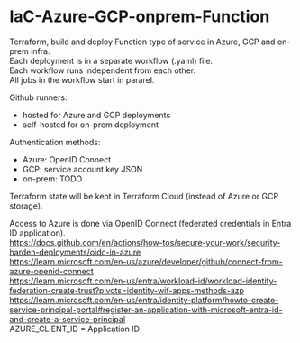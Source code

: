 # IaC-Azure-GCP-onprem-Function
Terraform, build and deploy Function type of service in Azure, GCP and on-prem infra.  
Each deployment is in a separate workflow (.yaml) file.  
Each workflow runs independent from each other.  
All jobs in the workflow start in pararel.  

Github runners:
- hosted for Azure and GCP deployments  
- self-hosted for on-prem deployment  

Authentication methods:
- Azure: OpenID Connect 
- GCP: service account key JSON  
- on-prem: TODO

Terraform state will be kept in Terraform Cloud (instead of Azure or GCP storage).  

Access to Azure is done via OpenID Connect (federated credentials in Entra ID application).  
https://docs.github.com/en/actions/how-tos/secure-your-work/security-harden-deployments/oidc-in-azure  
https://learn.microsoft.com/en-us/azure/developer/github/connect-from-azure-openid-connect  
https://learn.microsoft.com/en-us/entra/workload-id/workload-identity-federation-create-trust?pivots=identity-wif-apps-methods-azp  
https://learn.microsoft.com/en-us/entra/identity-platform/howto-create-service-principal-portal#register-an-application-with-microsoft-entra-id-and-create-a-service-principal  
AZURE_CLIENT_ID = Application ID
